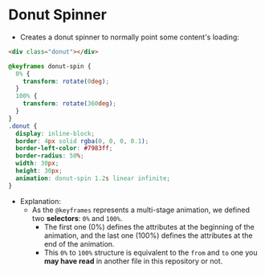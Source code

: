 # Donut Spinner

- Creates a donut spinner to normally point some content's loading:

```html
<div class="donut"></div>
```

```css
@keyframes donut-spin {
  0% {
    transform: rotate(0deg);
  }
  100% {
    transform: rotate(360deg);
  }
}
.donut {
  display: inline-block;
  border: 4px solid rgba(0, 0, 0, 0.1);
  border-left-color: #7983ff;
  border-radius: 50%;
  width: 30px;
  height: 30px;
  animation: donut-spin 1.2s linear infinite;
}
```

- Explanation:
  - As the `@keyframes` represents a multi-stage animation, we defined two **selectors**: `0%` and `100%`.
    - The first one (0%) defines the attributes at the beginning of the animation, and the last one (100%) defines the attributes at the end of the animation.
    - This `0%` to `100%` structure is equivalent to the `from` and `to` one you **may have read** in another file in this repository or not.
